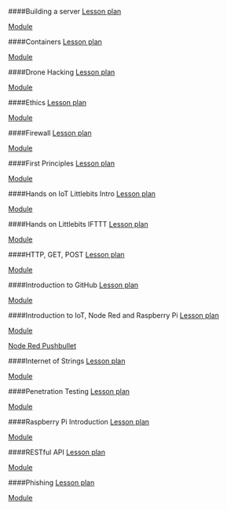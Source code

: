 ####Building a server
[Lesson plan](https://mlhale.github.io/nebraska-gencyber-modules/building_a_server/lesson-plan.html)

[Module](https://mlhale.github.io/nebraska-gencyber-modules/building_a_server/)

####Containers
[Lesson plan](https://mlhale.github.io/nebraska-gencyber-modules/containers/lesson-plan.html)

[Module](https://mlhale.github.io/nebraska-gencyber-modules/containers/)

####Drone Hacking
[Lesson plan](https://mlhale.github.io/nebraska-gencyber-modules/drone_hacking/lesson-plan.html)

[Module](https://mlhale.github.io/nebraska-gencyber-modules/drone_hacking/)

####Ethics
[Lesson plan](https://mlhale.github.io/nebraska-gencyber-modules/ethics/lesson-plan.pdf)

[Module](https://mlhale.github.io/nebraska-gencyber-modules/ethics/)

####Firewall
[Lesson plan](https://mlhale.github.io/nebraska-gencyber-modules/intro_to_firewalls/lesson-plan.html)

[Module](https://mlhale.github.io/nebraska-gencyber-modules/intro_to_firewalls/)

####First Principles
[Lesson plan](https://mlhale.github.io/nebraska-gencyber-modules/first_principle/lesson-plan.pdf)

[Module](https://mlhale.github.io/nebraska-gencyber-modules/first_principle/)

####Hands on IoT Littlebits Intro
[Lesson plan](https://mlhale.github.io/nebraska-gencyber-modules/hands_on_iot_littlebits/lesson-plan.html)

[Module](https://mlhale.github.io/nebraska-gencyber-modules/hands_on_iot_littlebits/)

####Hands on Littlebits IFTTT
[Lesson plan](https://mlhale.github.io/nebraska-gencyber-modules/hands_on_iot_little_bits_ifttt_app/lesson-plan.html)

[Module](https://mlhale.github.io/nebraska-gencyber-modules/hands_on_iot_little_bits_ifttt_app/)

####HTTP, GET, POST
[Lesson plan](https://mlhale.github.io/nebraska-gencyber-modules/http_get_post/lesson-plan.html)

[Module](https://mlhale.github.io/nebraska-gencyber-modules/http_get_post/)

####Introduction to GitHub
[Lesson plan](https://mlhale.github.io/nebraska-gencyber-modules/intro_to_github/lesson-plan.html)

[Module](https://mlhale.github.io/nebraska-gencyber-modules/intro_to_github/)

####Introduction to IoT, Node Red and Raspberry Pi
[Lesson plan](https://mlhale.github.io/nebraska-gencyber-modules/introduction_to_iot_node_red/lesson-plan.html)

[Module](https://mlhale.github.io/nebraska-gencyber-modules/introduction_to_iot_node_red/)

[Node Red Pushbullet](https://mlhale.github.io/nebraska-gencyber-modules/introduction_to_iot_node_red/Node_red_pushbullet.pdf)

####Internet of Strings
[Lesson plan](https://mlhale.github.io/nebraska-gencyber-modules/internet_of_strings/lesson-plan.html)

[Module](https://mlhale.github.io/nebraska-gencyber-modules/internet_of_strings/)

####Penetration Testing
[Lesson plan](https://mlhale.github.io/nebraska-gencyber-modules/penetration_testing/lesson-plan.html)

[Module](https://mlhale.github.io/nebraska-gencyber-modules/penetration_testing)

####Raspberry Pi Introduction
[Lesson plan](https://mlhale.github.io/nebraska-gencyber-modules/raspberry_pi_intro/lesson-plan.html)

[Module](https://mlhale.github.io/nebraska-gencyber-modules/raspberry_pi_intro/)

####RESTful API
[Lesson plan](https://mlhale.github.io/nebraska-gencyber-modules/restful_api/lesson-plan.html)

[Module](https://mlhale.github.io/nebraska-gencyber-modules/restful_api/)

####Phishing
[Lesson plan](https://mlhale.github.io/nebraska-gencyber-modules/phishing/lesson-plan.html)

[Module](https://mlhale.github.io/nebraska-gencyber-modules/phishing/)